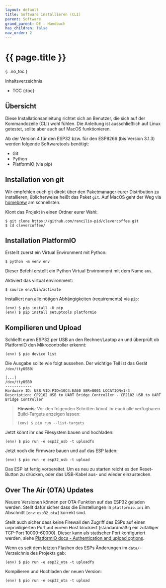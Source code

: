```yaml
---
layout: default
title: Software installieren (CLI)
parent: Software
grand_parent: DE - Handbuch
has_children: false
nav_order: 2
---
```


# {{ page.title }}
{: .no_toc }

Inhaltsverzeichnis

* TOC
{:toc}


## Übersicht

Diese Installationsanleitung richtet sich an Benutzer, die sich auf der Kommandozeile (CLI) wohl fühlen. Die Anleitung ist ausschließlich auf Linux getestet, sollte aber auch auf MacOS funktionieren.

Ab der Version 4 für den ESP32 bzw. für den ESP8266 (bis Version 3.1.3)  werden folgende Softwaretools benötigt:
* Git
* Python
* PlatformIO (via pip)


## Installation von git

Wir empfehlen euch git direkt über den Paketmanager eurer Distribution zu installieren, üblicherweise heißt das Paket `git`. Auf MacOS geht der Weg via [homebrew](https://brew.sh) am schnellsten.

Klont das Projekt in einen Ordner eurer Wahl:
```
$ git clone https://github.com/rancilio-pid/clevercoffee.git
$ cd clevercoffee/
```


## Installation PlatformIO

Erstellt zuerst ein Virtual Environment mit Python:
```
$ python -m venv env
```
Dieser Befehl erstellt ein Python Virtual Environment mit dem Name `env`.

Aktiviert das virtual environment:
```
$ source env/bin/activate
```

Installiert nun alle nötigen Abhängigkeiten (requirements) via `pip`:
```
(env) $ pip install -U pip
(env) $ pip install setuptools platformio
```


## Kompilieren und Upload

Schließt euren ESP32 per USB an den Rechner/Laptop an und überprüft ob PlatformIO den Mikrocontroller erkennt:
```
(env) $ pio device list
```

Die Ausgabe sollte wie folgt aussehen. Der wichtige Teil ist das Gerät `/dev/ttyUSB0`:
```
[...]
/dev/ttyUSB0
------------
Hardware ID: USB VID:PID=10C4:EA60 SER=0001 LOCATION=1-3
Description: CP2102 USB to UART Bridge Controller - CP2102 USB to UART Bridge Controller
```

> **Hinweis**: Vor den folgenden Schritten könnt ihr euch alle verfügbaren Build-Targets anzeigen lassen:
> ```
> (env) $ pio run --list-targets
> ```

Jetzt könnt ihr das Filesystem bauen und hochladen:

```
(env) $ pio run -e esp32_usb -t uploadfs
```

Jetzt noch die Firmware bauen und auf das ESP laden:

```
(env) $ pio run -e esp32_usb -t upload
```

Das ESP ist fertig vorbereitet. Um es neu zu starten reicht es den Reset-Button zu drücken, oder das USB-Kabel aus- und wieder einzustecken.

## Over The Air (OTA) Updates

Neuere Versionen können per OTA-Funktion auf das ESP32 geladen werden. Stellt dafür sicher dass die Einstellungen in `platformio.ini` im Abschnitt `[env:esp32_ota]` korrekt sind.

Stellt auch sicher dass keine Firewall den Zugriff des ESPs auf einen unpriviligierten Port auf eurem Host blockiert (standardmäßig ein zufälliger TCP-Port 10000-60000). Dieser kann als statischer Port konfiguriert werden, siehe [PlatformIO docs - Authentication and upload options](https://docs.platformio.org/en/latest/platforms/espressif32.html#authentication-and-upload-options).

Wenn es seit dem letzten Flashen des ESPs Änderungen im `data/`-Verzeichnis des Projekts gab:

```
(env) $ pio run -e esp32_ota -t uploadfs
```

Kompilieren und Hochladen der neuen Version:

```
(env) $ pio run -e esp32_ota -t upload
```
